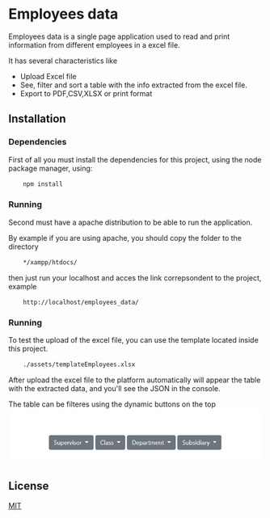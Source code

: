 # Employees data

Employees data is a single page application used to read and print information from different employees in a excel file.

It has several characteristics like 

* Upload Excel file
* See, filter and sort a table with the info extracted from the excel file.
* Export to PDF,CSV,XLSX or print format

## Installation
### Dependencies
First of all you must install the dependencies for this project, using the node package manager, using:

```bash
    npm install
```
### Running

Second must have a apache distribution to be able to run the application.

By example if you are using apache, you should copy the folder to the directory 

```bash
    */xampp/htdocs/
```
then just run your localhost and acces the link correpsondent to the project, example

```url
    http://localhost/employees_data/
```

### Running

To test the upload of the excel file, you can use the template located inside this project.

```bash
    ./assets/templateEmployees.xlsx
```
After upload the excel file to the platform automatically will appear the table with the extracted data, and you'll see the JSON in the console.

The table can be filteres using the dynamic buttons on the top
![alt text](https://github.com/osmancadc/employees_data/blob/main/assets/readme/filters.PNG?raw=true)

## License
[MIT](https://choosealicense.com/licenses/mit/)
